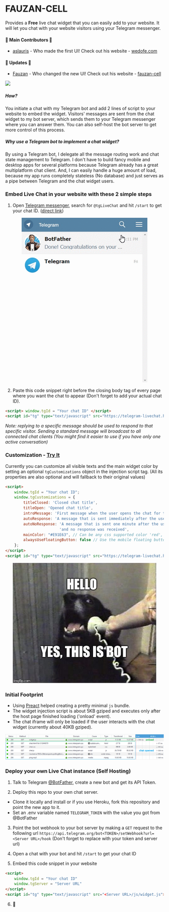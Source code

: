 # FAUZAN-CELL

Provides a **Free** live chat widget that you can easily add to your website. It will let you chat with your website visitors using your Telegram messenger. 

#### :tada: Main Contributors :tada:
- [aslauris](https://github.com/aslauris) - Who made the first UI! Check out his website - [wedofe.com](https://www.wedofe.com/)

#### :tada: Updates :tada:
- [Fauzan](https://github.com/FZain1710) - Who changed the new UI! Check out his website - [fauzan-cell](https://FAUZAN-CELL.github.io/)

![](https://user-images.githubusercontent.com/5776439/40442974-c107cb4a-5e79-11e8-8af1-4d2c8be14f48.gif)

##### How?
You initiate a chat with my Telegram bot and add 2 lines of script to your website to embed the widget. Visitors' messages are sent from the chat widget to my bot server, which sends them to your Telegram messenger where you can answer them. You can also self-host the bot server to get more control of this process.

##### Why use a Telegram bot to implement a chat widget?
By using a Telegram bot, I delegate all the message routing work and chat state management to Telegram. I don't have to build fancy mobile and desktop apps for several platforms because Telegram already has a great multiplatform chat client. And, I can easily handle a huge amount of load, because my app runs completely stateless (No database) and just serves as a pipe between Telegram and the chat widget users.

### Embed Live Chat in your website with these 2 simple steps

1. Open [Telegram messenger](https://web.telegram.org/), search for `@tgLiveChat` and hit `/start` to get your chat ID. ([direct link](https://web.telegram.org/#/im?p=@tgLiveChatBot))

  <p align="center"> <img src="docs/bot-start.gif"/> </p>

2. Paste this code snippet right before the closing body tag of every page where you want the chat to appear 
(Don't forget to add your actual chat ID). 

```html
<script> window.tgId = "Your chat ID" </script>
<script id="tg" type="text/javascript" src="https://telegram-livechat.herokuapp.com/js/widget.js"></script>
```

*Note: replying to a specific message should be used to respond to that specific visitor. Sending a standard message will broadcast to all connected chat clients (You might find it easier to use if you have only one active conversation)*

### Customization - [Try It](https://jsfiddle.net/z9ffzr9n/6/)
Currently you can customize all visible texts and the main widget color by setting an optional `tgCustomizations` object in the injection script tag. (All its properties are also optional and will fallback to their original values)
```html
<script> 
    window.tgId = "Your chat ID";
    window.tgCustomizations = {
        titleClosed: 'Closed chat title',
        titleOpen: 'Opened chat title',
        introMessage: 'First message when the user opens the chat for the first time',
        autoResponse: 'A message that is sent immediately after the user sends its first message',
        autoNoResponse: 'A message that is sent one minute after the user sends its first message ' +
                        'and no response was received',
        mainColor: "#E91E63", // Can be any css supported color 'red', 'rgb(255,87,34)', etc
        alwaysUseFloatingButton: false // Use the mobile floating button also on large screens
    };
</script>
<script id="tg" type="text/javascript" src="https://telegram-livechat.herokuapp.com/js/widget.js"></script>
```

<p align="center"> <img src="docs/hello.jpg"/> </p>

### Initial Footprint
  - Using [Preact](https://github.com/developit/preact) helped creating a pretty minimal `js` bundle.
  - The widget injection script is about 5KB gziped and executes only after the host page finished loading ('onload' event).
  - The chat iframe will only be loaded if the user interacts with the chat widget (currently about 40KB gziped).
  
![](docs/footprint.png)

### Deploy your own Live Chat instance (Self Hosting)
1. Talk to Telegram [@BotFather](https://t.me/botfather), create a new bot and get its API Token.

2. Deploy this repo to your own chat server. 
  - Clone it locally and install or if you use Heroku, fork this repository and point the new app to it.
  - Set an .env variable named `TELEGRAM_TOKEN` with the value you got from @BotFather

3. Point the bot webhook to your bot server by making a `GET` request to the following url
  `https://api.telegram.org/bot<TOKEN>/setWebhook?url=<Server URL>/hook`
  (Don't forget to replace with your token and server url)

4. Open a chat with your bot and hit `/start` to get your chat ID

5. Embed this code snippet in your website
  ```html
  <script> 
      window.tgId = "Your chat ID"
      window.tgServer = "Server URL"
  </script>
  <script id="tg" type="text/javascript" src="<Server URL>/js/widget.js"></script>
  ```
6. :tada:
